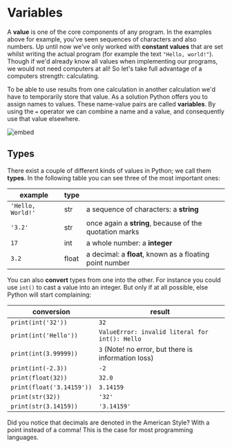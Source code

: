 # Variables

A **value** is one of the core components of any program. In the examples above for example, you've seen sequences of characters and also numbers. Up until now we've only worked with **constant values** that are set whilst writing the actual program (for example the text `"Hello, world!"`). Though if we'd already know all values when implementing our programs, we would not need computers at all! So let's take full advantage of a computers strength: calculating.

To be able to use results from one calculation in another calculation we'd have to temporarily store that value. As a solution Python offers you to assign names to values. These name-value pairs are called **variables**. By using the `=` operator we can combine a name and a value, and consequently use that value elsewhere.
 

![embed](https://player.vimeo.com/video/287248523)

## Types

There exist a couple of different kinds of values in Python; we call them **types**. In the following table you can see three of the most important ones:

| example         | type  |                                                          |  
| ----------------- | ----- | -------------------------------------------------------- |  
| `'Hello, World!'` | str   | a sequence of characters: a **string**                        |  
| `'3.2'`           | str   | once again a **string**, because of the quotation marks       |  
| `17`              | int   | a whole number: a **integer**                        |  
| `3.2`             | float | a decimal: a **float**, known as a floating point number |  

You can also **convert** types from one into the other. For instance you could use `int()` to cast a value into an integer. But only if at all possible, else Python will start complaining:

| conversion                 | result                                                      |  
| ------------------------- | -------------------------------------------------------------- |  
| `print(int('32'))`        | `32`                                                           |  
| `print(int('Hello'))`     | `ValueError: invalid literal for int(): Hello`                 |  
| `print(int(3.99999))`     | `3` (Note! no error, but there is information loss) |  
| `print(int(-2.3))`        | `-2`                                                           |  
| `print(float(32))`        | `32.0`                                                         |  
| `print(float('3.14159'))` | `3.14159`                                                      |  
| `print(str(32))`          | `'32'`                                                         |  
| `print(str(3.14159))`     | `'3.14159'`                                                    |  

Did you notice that decimals are denoted in the American Style? With a point instead of a comma! This is the case for most programming languages.
